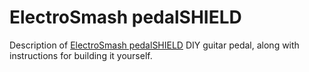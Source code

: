 # ElectroSmash pedalSHIELD
Description of [ElectroSmash pedalSHIELD](http://www.electrosmash.com/pedalshield) DIY guitar
pedal, along with instructions for building it yourself.
